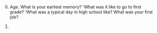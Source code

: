 0. Age. What is your earliest memory? 'What was it like to go to first grade? 'What was a typical day in high school like? What was your first job?

1. 
